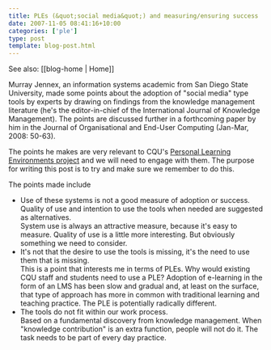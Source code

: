 ```yaml
---
title: PLEs (&quot;social media&quot;) and measuring/ensuring success
date: 2007-11-05 08:41:16+10:00
categories: ['ple']
type: post
template: blog-post.html
---
```


See also: [[blog-home | Home]]

Murray Jennex, an information systems academic from San Diego State University, made some points about the adoption of "social media" type tools by experts by drawing on findings from the knowledge management literature (he's the editor-in-chief of the International Journal of Knowledge Management). The points are discussed further in a forthcoming paper by him in the Journal of Organisational and End-User Computing (Jan-Mar, 2008: 50-63).

The points he makes are very relevant to CQU's [Personal Learning Environments project](http://cddu.cqu.edu.au/index.php/Personal_Learning_Environments_%40_CQU) and we will need to engage with them. The purpose for writing this post is to try and make sure we remember to do this.

The points made include

- Use of these systems is not a good measure of adoption or success. Quality of use and intention to use the tools when needed are suggested as alternatives.  
    System use is always an attractive measure, because it's easy to measure. Quality of use is a little more interesting. But obviously something we need to consider.
- It's not that the desire to use the tools is missing, it's the need to use them that is missing.  
    This is a point that interests me in terms of PLEs. Why would existing CQU staff and students need to use a PLE? Adoption of e-learning in the form of an LMS has been slow and gradual and, at least on the surface, that type of approach has more in common with traditional learning and teaching practice. The PLE is potentially radically different.
- The tools do not fit within our work process.  
    Based on a fundamental discovery from knowledge management. When "knowledge contribution" is an extra function, people will not do it. The task needs to be part of every day practice.
